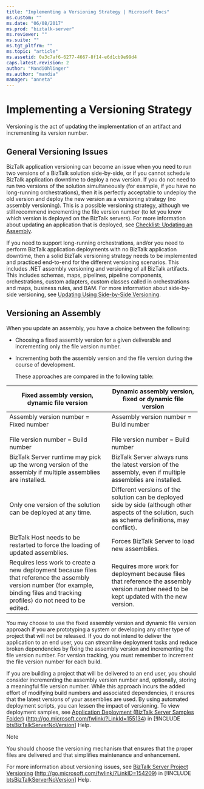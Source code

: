 ```yaml
---
title: "Implementing a Versioning Strategy | Microsoft Docs"
ms.custom: ""
ms.date: "06/08/2017"
ms.prod: "biztalk-server"
ms.reviewer: ""
ms.suite: ""
ms.tgt_pltfrm: ""
ms.topic: "article"
ms.assetid: 0a3c7af6-6277-4667-8f14-e6d1cb9e99d4
caps.latest.revision: 2
author: "MandiOhlinger"
ms.author: "mandia"
manager: "anneta"
---
```

# Implementing a Versioning Strategy
Versioning is the act of updating the implementation of an artifact and incrementing its version number.  
  
## General Versioning Issues  
 BizTalk application versioning can become an issue when you need to run two versions of a BizTalk solution side-by-side, or if you cannot schedule BizTalk application downtime to deploy a new version. If you do not need to run two versions of the solution simultaneously (for example, if you have no long-running orchestrations), then it is perfectly acceptable to undeploy the old version and deploy the new version as a versioning strategy (no assembly versioning). This is a possible versioning strategy, although we still recommend incrementing the file version number (to let you know which version is deployed on the BizTalk servers). For more information about updating an application that is deployed, see [Checklist: Updating an Assembly](../technical-guides/checklist-updating-an-assembly.md).  
  
 If you need to support long-running orchestrations, and/or you need to perform BizTalk application deployments with no BizTalk application downtime, then a solid BizTalk versioning strategy needs to be implemented and practiced end-to-end for the different versioning scenarios. This includes .NET assembly versioning and versioning of all BizTalk artifacts. This includes schemas, maps, pipelines, pipeline components, orchestrations, custom adapters, custom classes called in orchestrations and maps, business rules, and BAM. For more information about side-by-side versioning, see [Updating Using Side-by-Side Versioning](../technical-guides/updating-using-side-by-side-versioning.md).  
  
## Versioning an Assembly  
 When you update an assembly, you have a choice between the following:  
  
- Choosing a fixed assembly version for a given deliverable and incrementing only the file version number.  
  
- Incrementing both the assembly version and the file version during the course of development.  
  
  These approaches are compared in the following table:  
  
|**Fixed assembly version, dynamic file version**|**Dynamic assembly version, fixed or dynamic file version**|  
|------------------------------------------------------|-----------------------------------------------------------------|  
|Assembly version number = Fixed number<br /><br /> File version number = Build number|Assembly version number = Build number<br /><br /> File version number = Build number|  
|BizTalk Server runtime may pick up the wrong version of the assembly if multiple assemblies are installed.|BizTalk Server always runs the latest version of the assembly, even if multiple assemblies are installed.|  
|Only one version of the solution can be deployed at any time.|Different versions of the solution can be deployed side by side (although other aspects of the solution, such as schema definitions, may conflict).|  
|BizTalk Host needs to be restarted to force the loading of updated assemblies.|Forces BizTalk Server to load new assemblies.|  
|Requires less work to create a new deployment because files that reference the assembly version number (for example, binding files and tracking profiles) do not need to be edited.|Requires more work for deployment because files that reference the assembly version number need to be kept updated with the new version.|  
  
 You may choose to use the fixed assembly version and dynamic file version approach if you are prototyping a system or developing any other type of project that will not be released. If you do not intend to deliver the application to an end user, you can streamline deployment tasks and reduce broken dependencies by fixing the assembly version and incrementing the file version number. For version tracking, you must remember to increment the file version number for each build.  
  
 If you are building a project that will be delivered to an end user, you should consider incrementing the assembly version number and, optionally, storing a meaningful file version number. While this approach incurs the added effort of modifying build numbers and associated dependencies, it ensures that the latest versions of your assemblies are used. By using automated deployment scripts, you can lessen the impact of versioning. To view deployment samples, see [Application Deployment (BizTalk Server Samples Folder)](http://go.microsoft.com/fwlink/?LinkId=155134) (<http://go.microsoft.com/fwlink/?LinkId=155134>) in [!INCLUDE [btsBizTalkServerNoVersion](../includes/btsbiztalkservernoversion-md.md)] Help.  
  
> [!NOTE]  
>  You should choose the versioning mechanism that ensures that the proper files are delivered and that simplifies maintenance and enhancement.  
  
 For more information about versioning issues, see [BizTalk Server Project Versioning](http://go.microsoft.com/fwlink/?LinkID=154209) (<http://go.microsoft.com/fwlink/?LinkID=154209>) in [!INCLUDE [btsBizTalkServerNoVersion](../includes/btsbiztalkservernoversion-md.md)] Help.
